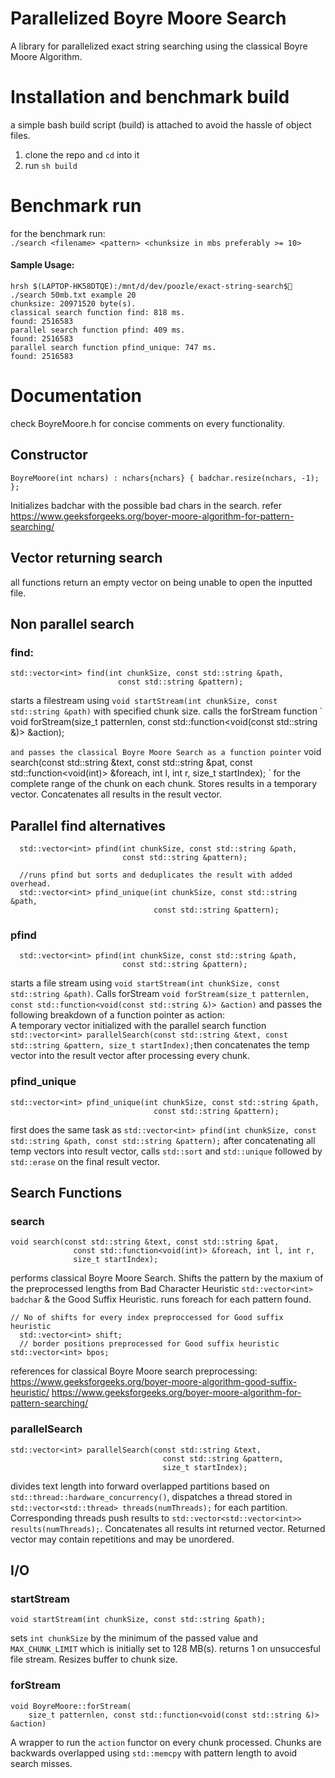 
# Parallelized Boyre Moore Search
A library for parallelized exact string searching using the classical Boyre Moore Algorithm.


# Installation and benchmark build
a simple bash build script (build) is attached to avoid the hassle of object files. 

1. clone the repo and `cd` into it
2. run `sh build`

# Benchmark run 
for the benchmark run: <br>
`./search <filename> <pattern> <chunksize in mbs preferably >= 10>`

#### Sample Usage:

```
hrsh $(LAPTOP-HK58DTQE):/mnt/d/dev/poozle/exact-string-search$🌙 ./search 50mb.txt example 20
chunksize: 20971520 byte(s).
classical search function find: 818 ms.
found: 2516583
parallel search function pfind: 409 ms.
found: 2516583
parallel search function pfind_unique: 747 ms.
found: 2516583
```

# Documentation 
check BoyreMoore.h for concise comments  on every functionality.

## Constructor
```
BoyreMoore(int nchars) : nchars{nchars} { badchar.resize(nchars, -1); };
```
Initializes badchar with the possible bad chars in the search. refer  https://www.geeksforgeeks.org/boyer-moore-algorithm-for-pattern-searching/
## Vector returning search
all functions return an empty vector on being unable to open the inputted file.
## Non parallel search
### find:
```
std::vector<int> find(int chunkSize, const std::string &path,
                        const std::string &pattern);
```    
starts a filestream using `void startStream(int chunkSize, const std::string &path)` with specified chunk size. 
calls the forStream function 
`
  void forStream(size_t patternlen,
                 const std::function<void(const std::string &)> &action);

`
and passes the classical Boyre Moore Search as a function pointer
`
void search(const std::string &text, const std::string &pat,
            const std::function<void(int)> &foreach, int l, int r,
            size_t startIndex);
`
for the complete range of the chunk on each chunk. Stores results in a temporary vector.  Concatenates all results in the result vector.

## Parallel find alternatives
```
  std::vector<int> pfind(int chunkSize, const std::string &path,
                         const std::string &pattern);

  //runs pfind but sorts and deduplicates the result with added overhead.
  std::vector<int> pfind_unique(int chunkSize, const std::string &path,
                                const std::string &pattern);

```

### pfind
```
  std::vector<int> pfind(int chunkSize, const std::string &path,
                         const std::string &pattern);
```
starts a file stream using 
`
void startStream(int chunkSize, const std::string &path)
`. 
 Calls forStream
 `
 void forStream(size_t patternlen,
                 const std::function<void(const std::string &)> &action)
`
and passes the following breakdown of a function pointer as action:<br>
A temporary vector initialized with the  parallel search function 
`
  std::vector<int> parallelSearch(const std::string &text,
                                  const std::string &pattern,
                                  size_t startIndex);
`then concatenates the temp vector into the result vector after processing every chunk.

### pfind_unique
```
std::vector<int> pfind_unique(int chunkSize, const std::string &path,
                                const std::string &pattern);
```
first does the same task as 
`
std::vector<int> pfind(int chunkSize, const std::string &path,
                         const std::string &pattern);
`
after concatenating all temp vectors into result vector, calls `std::sort` and `std::unique` followed by `std::erase` on the final result vector.

## Search Functions
### search
```
void search(const std::string &text, const std::string &pat,
              const std::function<void(int)> &foreach, int l, int r,
              size_t startIndex);

```
performs classical Boyre Moore Search. Shifts the pattern by the maxium of the preprocessed lengths from Bad Character Heuristic  `std::vector<int> badchar` & the Good Suffix Heuristic. runs foreach for each pattern found.
```
// No of shifts for every index preproccessed for Good suffix heuristic
  std::vector<int> shift;
  // border positions preprocessed for Good suffix heuristic
std::vector<int> bpos;
```
 references for classical Boyre Moore search preprocessing: 
    https://www.geeksforgeeks.org/boyer-moore-algorithm-good-suffix-heuristic/
   https://www.geeksforgeeks.org/boyer-moore-algorithm-for-pattern-searching/


### parallelSearch
```
std::vector<int> parallelSearch(const std::string &text,
                                  const std::string &pattern,
                                  size_t startIndex);
```
divides text length into forward overlapped partitions based on `std::thread::hardware_concurrency()`, dispatches a thread stored in ` std::vector<std::thread> threads(numThreads);` for each partition.
Corresponding threads push results to `std::vector<std::vector<int>> results(numThreads);`. Concatenates all results int returned vector. Returned vector may contain repetitions and may be unordered.

## I/O
### startStream
```
void startStream(int chunkSize, const std::string &path);
```
sets `int chunkSize` by the minimum of the passed value and `MAX_CHUNK_LIMIT` which is initially set to 128 MB(s). returns 1 on unsuccesful file stream. Resizes buffer to chunk size. 

### forStream 
```
void BoyreMoore::forStream(
    size_t patternlen, const std::function<void(const std::string &)> &action) 
```
A wrapper to run the `action` functor on every chunk processed. Chunks are backwards overlapped using `std::memcpy` with pattern length to avoid search misses. 